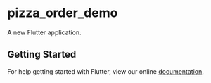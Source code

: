 # pizza_order_demo

A new Flutter application.

## Getting Started

For help getting started with Flutter, view our online
[documentation](https://flutter.io/).

